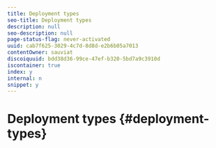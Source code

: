 ```yaml
---
title: Deployment types 
seo-title: Deployment types 
description: null
seo-description: null
page-status-flag: never-activated
uuid: cab7f625-3029-4c7d-8d8d-e2b6b05a7013
contentOwner: sauviat
discoiquuid: bdd38d36-99ce-47ef-b320-5bd7a9c3910d
iscontainer: true
index: y
internal: n
snippet: y
---
```


# Deployment types {#deployment-types}

